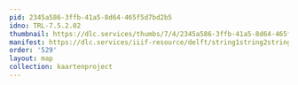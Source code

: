 ```yaml
---
pid: 2345a586-3ffb-41a5-8d64-465f5d7bd2b5
idno: TRL-7.5.2.02
thumbnail: https://dlc.services/thumbs/7/4/2345a586-3ffb-41a5-8d64-465f5d7bd2b5/full/400,339/0/default.jpg
manifest: https://dlc.services/iiif-resource/delft/string1string2string3/kaartenproject-2007/TRL-7.5.2.02
order: '529'
layout: map
collection: kaartenproject
---
```

